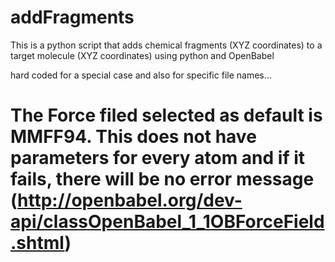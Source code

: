 # addFragments
This is a python script that adds chemical fragments (XYZ coordinates) to a target molecule (XYZ coordinates) using python and OpenBabel

hard coded for a special case and also for specific file names...

# The Force filed selected as default is MMFF94. This does not have parameters for every atom and if it fails, there will be no error message (http://openbabel.org/dev-api/classOpenBabel_1_1OBForceField.shtml)
